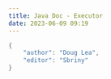 ```yaml
---
title: Java Doc - Executor
date: 2023-06-09 09:19
---
```


```Java
{
    "author": "Doug Lea",
    "editor": "Sbriny"
}

```